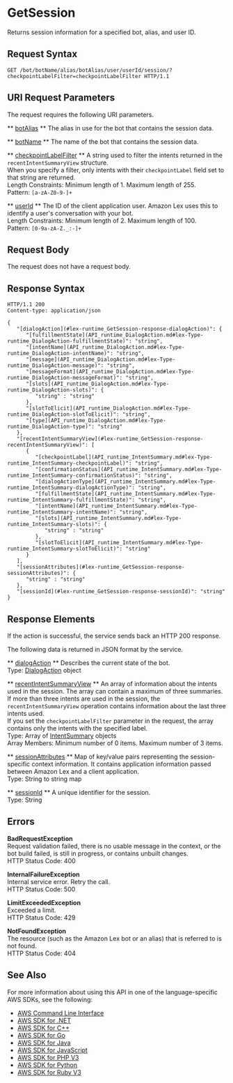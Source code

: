 # GetSession<a name="API_runtime_GetSession"></a>

Returns session information for a specified bot, alias, and user ID\.

## Request Syntax<a name="API_runtime_GetSession_RequestSyntax"></a>

```
GET /bot/botName/alias/botAlias/user/userId/session/?checkpointLabelFilter=checkpointLabelFilter HTTP/1.1
```

## URI Request Parameters<a name="API_runtime_GetSession_RequestParameters"></a>

The request requires the following URI parameters\.

 ** [botAlias](#API_runtime_GetSession_RequestSyntax) **   <a name="lex-runtime_GetSession-request-botAlias"></a>
The alias in use for the bot that contains the session data\.

 ** [botName](#API_runtime_GetSession_RequestSyntax) **   <a name="lex-runtime_GetSession-request-botName"></a>
The name of the bot that contains the session data\.

 ** [checkpointLabelFilter](#API_runtime_GetSession_RequestSyntax) **   <a name="lex-runtime_GetSession-request-checkpointLabelFilter"></a>
A string used to filter the intents returned in the `recentIntentSummaryView` structure\.   
When you specify a filter, only intents with their `checkpointLabel` field set to that string are returned\.  
Length Constraints: Minimum length of 1\. Maximum length of 255\.  
Pattern: `[a-zA-Z0-9-]+` 

 ** [userId](#API_runtime_GetSession_RequestSyntax) **   <a name="lex-runtime_GetSession-request-userId"></a>
The ID of the client application user\. Amazon Lex uses this to identify a user's conversation with your bot\.   
Length Constraints: Minimum length of 2\. Maximum length of 100\.  
Pattern: `[0-9a-zA-Z._:-]+` 

## Request Body<a name="API_runtime_GetSession_RequestBody"></a>

The request does not have a request body\.

## Response Syntax<a name="API_runtime_GetSession_ResponseSyntax"></a>

```
HTTP/1.1 200
Content-type: application/json

{
   "[dialogAction](#lex-runtime_GetSession-response-dialogAction)": { 
      "[fulfillmentState](API_runtime_DialogAction.md#lex-Type-runtime_DialogAction-fulfillmentState)": "string",
      "[intentName](API_runtime_DialogAction.md#lex-Type-runtime_DialogAction-intentName)": "string",
      "[message](API_runtime_DialogAction.md#lex-Type-runtime_DialogAction-message)": "string",
      "[messageFormat](API_runtime_DialogAction.md#lex-Type-runtime_DialogAction-messageFormat)": "string",
      "[slots](API_runtime_DialogAction.md#lex-Type-runtime_DialogAction-slots)": { 
         "string" : "string" 
      },
      "[slotToElicit](API_runtime_DialogAction.md#lex-Type-runtime_DialogAction-slotToElicit)": "string",
      "[type](API_runtime_DialogAction.md#lex-Type-runtime_DialogAction-type)": "string"
   },
   "[recentIntentSummaryView](#lex-runtime_GetSession-response-recentIntentSummaryView)": [ 
      { 
         "[checkpointLabel](API_runtime_IntentSummary.md#lex-Type-runtime_IntentSummary-checkpointLabel)": "string",
         "[confirmationStatus](API_runtime_IntentSummary.md#lex-Type-runtime_IntentSummary-confirmationStatus)": "string",
         "[dialogActionType](API_runtime_IntentSummary.md#lex-Type-runtime_IntentSummary-dialogActionType)": "string",
         "[fulfillmentState](API_runtime_IntentSummary.md#lex-Type-runtime_IntentSummary-fulfillmentState)": "string",
         "[intentName](API_runtime_IntentSummary.md#lex-Type-runtime_IntentSummary-intentName)": "string",
         "[slots](API_runtime_IntentSummary.md#lex-Type-runtime_IntentSummary-slots)": { 
            "string" : "string" 
         },
         "[slotToElicit](API_runtime_IntentSummary.md#lex-Type-runtime_IntentSummary-slotToElicit)": "string"
      }
   ],
   "[sessionAttributes](#lex-runtime_GetSession-response-sessionAttributes)": { 
      "string" : "string" 
   },
   "[sessionId](#lex-runtime_GetSession-response-sessionId)": "string"
}
```

## Response Elements<a name="API_runtime_GetSession_ResponseElements"></a>

If the action is successful, the service sends back an HTTP 200 response\.

The following data is returned in JSON format by the service\.

 ** [dialogAction](#API_runtime_GetSession_ResponseSyntax) **   <a name="lex-runtime_GetSession-response-dialogAction"></a>
Describes the current state of the bot\.  
Type: [DialogAction](API_runtime_DialogAction.md) object

 ** [recentIntentSummaryView](#API_runtime_GetSession_ResponseSyntax) **   <a name="lex-runtime_GetSession-response-recentIntentSummaryView"></a>
An array of information about the intents used in the session\. The array can contain a maximum of three summaries\. If more than three intents are used in the session, the `recentIntentSummaryView` operation contains information about the last three intents used\.  
If you set the `checkpointLabelFilter` parameter in the request, the array contains only the intents with the specified label\.  
Type: Array of [IntentSummary](API_runtime_IntentSummary.md) objects  
Array Members: Minimum number of 0 items\. Maximum number of 3 items\.

 ** [sessionAttributes](#API_runtime_GetSession_ResponseSyntax) **   <a name="lex-runtime_GetSession-response-sessionAttributes"></a>
Map of key/value pairs representing the session\-specific context information\. It contains application information passed between Amazon Lex and a client application\.  
Type: String to string map

 ** [sessionId](#API_runtime_GetSession_ResponseSyntax) **   <a name="lex-runtime_GetSession-response-sessionId"></a>
A unique identifier for the session\.  
Type: String

## Errors<a name="API_runtime_GetSession_Errors"></a>

 **BadRequestException**   
 Request validation failed, there is no usable message in the context, or the bot build failed, is still in progress, or contains unbuilt changes\.   
HTTP Status Code: 400

 **InternalFailureException**   
Internal service error\. Retry the call\.  
HTTP Status Code: 500

 **LimitExceededException**   
Exceeded a limit\.  
HTTP Status Code: 429

 **NotFoundException**   
The resource \(such as the Amazon Lex bot or an alias\) that is referred to is not found\.  
HTTP Status Code: 404

## See Also<a name="API_runtime_GetSession_SeeAlso"></a>

For more information about using this API in one of the language\-specific AWS SDKs, see the following:
+  [AWS Command Line Interface](https://docs.aws.amazon.com/goto/aws-cli/runtime.lex-2016-11-28/GetSession) 
+  [AWS SDK for \.NET](https://docs.aws.amazon.com/goto/DotNetSDKV3/runtime.lex-2016-11-28/GetSession) 
+  [AWS SDK for C\+\+](https://docs.aws.amazon.com/goto/SdkForCpp/runtime.lex-2016-11-28/GetSession) 
+  [AWS SDK for Go](https://docs.aws.amazon.com/goto/SdkForGoV1/runtime.lex-2016-11-28/GetSession) 
+  [AWS SDK for Java](https://docs.aws.amazon.com/goto/SdkForJava/runtime.lex-2016-11-28/GetSession) 
+  [AWS SDK for JavaScript](https://docs.aws.amazon.com/goto/AWSJavaScriptSDK/runtime.lex-2016-11-28/GetSession) 
+  [AWS SDK for PHP V3](https://docs.aws.amazon.com/goto/SdkForPHPV3/runtime.lex-2016-11-28/GetSession) 
+  [AWS SDK for Python](https://docs.aws.amazon.com/goto/boto3/runtime.lex-2016-11-28/GetSession) 
+  [AWS SDK for Ruby V3](https://docs.aws.amazon.com/goto/SdkForRubyV3/runtime.lex-2016-11-28/GetSession) 